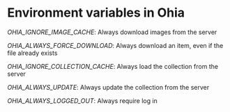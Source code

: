 # Environment variables in Ohia

*OHIA_IGNORE_IMAGE_CACHE*: Always download images from the server

*OHIA_ALWAYS_FORCE_DOWNLOAD*: Always download an item, even if the file already exists

*OHIA_IGNORE_COLLECTION_CACHE*: Always load the collection from the server

*OHIA_ALWAYS_UPDATE*: Always update the collection from the server

*OHIA_ALWAYS_LOGGED_OUT*: Always require log in
